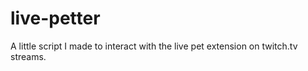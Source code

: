 # live-petter

A little script I made to interact with the live pet extension on twitch.tv streams.
